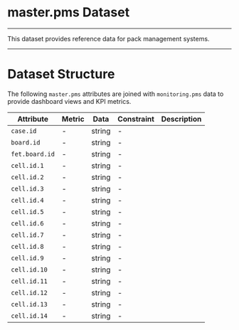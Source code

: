 # master.pms Dataset
---

This dataset provides reference data for pack management systems.

---

# Dataset Structure 

The following `master.pms` attributes are joined with `monitoring.pms` data to provide dashboard views and KPI metrics. 

Attribute | Metric | Data | Constraint | Description
--- | --- | --- | --- | ---
`case.id` | - | string | - | 
`board.id` | - | string | - | 
`fet.board.id` | - | string | - | 
`cell.id.1` | - | string | - | 
`cell.id.2` | - | string | - | 
`cell.id.3` | - | string | - | 
`cell.id.4` | - | string | - | 
`cell.id.5` | - | string | - | 
`cell.id.6` | - | string | - | 
`cell.id.7` | - | string | - | 
`cell.id.8` | - | string | - | 
`cell.id.9` | - | string | - | 
`cell.id.10` | - | string | - | 
`cell.id.11` | - | string | - | 
`cell.id.12` | - | string | - | 
`cell.id.13` | - | string | - | 
`cell.id.14` | - | string | - | 


```

